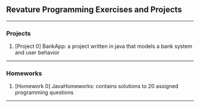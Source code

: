 ## Revature Programming Exercises and Projects

---

### Projects

1. [Project 0] BankApp: a project written in java that models a bank system and user behavior

---

### Homeworks

1. [Homework 0] JavaHomeworks: contains solutions to 20 assigned programming questions

---
